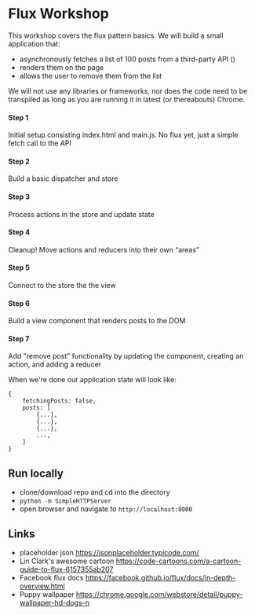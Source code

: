 # Flux Workshop

This workshop covers the flux pattern basics. We will build a small application that:
- asynchronously fetches a list of 100 posts from a third-party API ()
- renders them on the page
- allows the user to remove them from the list

We will not use any libraries or frameworks, nor does the code need to be transpiled as long as you are running it in latest (or thereabouts) Chrome.

#### Step 1
Initial setup consisting index.html and main.js. No flux yet, just a simple fetch call to the API
#### Step 2

Build a basic dispatcher and store
#### Step 3

Process actions in the store and update state
#### Step 4

Cleanup! Move actions and reducers into their own “areas”
#### Step 5

Connect to the store the the view
#### Step 6

Build a view component that renders posts to the DOM
#### Step 7

Add "remove post" functionality by updating the component, creating an action, and adding a reducer


When we're done our application state will look like:
```
{
    fetchingPosts: false,
    posts: [
        {...},
        {...},
        {...},
        ...,
    ]
}
```

## Run locally
- clone/download repo and cd into the directory
- `python -m SimpleHTTPServer`
- open browser and navigate to `http://localhost:8000`

## Links
- placeholder json https://jsonplaceholder.typicode.com/
- Lin Clark's awesome cartoon https://code-cartoons.com/a-cartoon-guide-to-flux-6157355ab207
- Facebook flux docs https://facebook.github.io/flux/docs/in-depth-overview.html
- Puppy wallpaper https://chrome.google.com/webstore/detail/puppy-wallpaper-hd-dogs-n